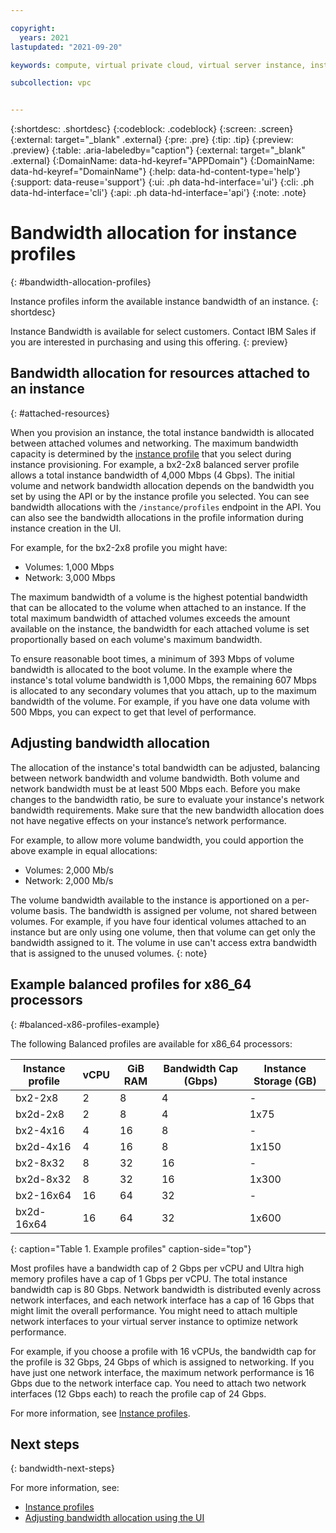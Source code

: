 ```yaml
---

copyright:
  years: 2021
lastupdated: "2021-09-20"

keywords: compute, virtual private cloud, virtual server instance, instance, bandwidth

subcollection: vpc


---
```


{:shortdesc: .shortdesc}
{:codeblock: .codeblock}
{:screen: .screen}
{:external: target="_blank" .external}
{:pre: .pre}
{:tip: .tip}
{:preview: .preview}
{:table: .aria-labeledby="caption"}
{:external: target="_blank" .external}
{:DomainName: data-hd-keyref="APPDomain"}
{:DomainName: data-hd-keyref="DomainName"}
{:help: data-hd-content-type='help'}
{:support: data-reuse='support'}
{:ui: .ph data-hd-interface='ui'}
{:cli: .ph data-hd-interface='cli'}
{:api: .ph data-hd-interface='api'}
{:note: .note}

# Bandwidth allocation for instance profiles
{: #bandwidth-allocation-profiles}

Instance profiles inform the available instance bandwidth of an instance.
{: shortdesc}

Instance Bandwidth is available for select customers. Contact IBM Sales if you are interested in purchasing and using this offering. 
{: preview}

## Bandwidth allocation for resources attached to an instance
{: #attached-resources}

When you provision an instance, the total instance bandwidth is allocated between attached volumes and networking. The maximum bandwidth capacity is determined by the [instance profile](/docs/vpc?topic=vpc-profiles&interface=ui) that you select during instance provisioning. For example, a bx2-2x8 balanced server profile allows a total instance bandwidth of 4,000 Mbps (4 Gbps). The initial volume and network bandwidth allocation depends on the bandwidth you set by using the API or by the instance profile you selected. You can see bandwidth allocations with the `/instance/profiles` endpoint in the API. You can also see the bandwidth allocations in the profile information during instance creation in the UI.

For example, for the bx2-2x8 profile you might have:

* Volumes: 1,000 Mbps
* Network: 3,000 Mbps

The maximum bandwidth of a volume is the highest potential bandwidth that can be allocated to the volume when attached to an instance. If the total maximum bandwidth of attached volumes exceeds the amount available on the instance, the bandwidth for each attached volume is set proportionally based on each volume's maximum bandwidth.

To ensure reasonable boot times, a minimum of 393 Mbps of volume bandwidth is allocated to the boot volume. In the example where the instance's total volume bandwidth is 1,000 Mbps, the remaining 607 Mbps is allocated to any secondary volumes that you attach, up to the maximum bandwidth of the volume. For example, if you have one data volume with 500 Mbps, you can expect to get that level of performance.

## Adjusting bandwidth allocation

The allocation of the instance's total bandwidth can be adjusted, balancing between network bandwidth and volume bandwidth. Both volume and network bandwidth must be at least 500 Mbps each. Before you make changes to the bandwidth ratio, be sure to evaluate your instance's network bandwidth requirements. Make sure that the new bandwidth allocation does not have negative effects on your instance’s network performance.

For example, to allow more volume bandwidth, you could apportion the above example in equal allocations:

* Volumes: 2,000 Mb/s
* Network: 2,000 Mb/s

The volume bandwidth available to the instance is apportioned on a per-volume basis. The bandwidth is assigned per volume, not shared between volumes. For example, if you have four identical volumes attached to an instance but are only using one volume, then that volume can get only the bandwidth assigned to it. The volume in use can't access extra bandwidth that is assigned to the unused volumes.
{: note}

<!--Customers will have the ability to modify the amount provided to volume bandwidth within the overall instance limits. A default amount of volume bandwidth will be set on each instance profile.
1Gbps-2Gbps per-vCPU with a limit of 80Gbps-->

## Example balanced profiles for x86_64 processors
{: #balanced-x86-profiles-example}

The following Balanced profiles are available for x86_64 processors:

| Instance profile | vCPU | GiB RAM | Bandwidth Cap (Gbps) | Instance Storage (GB) |
|---------|---------|---------|---------|---------|
| bx2-2x8 | 2 | 8 | 4 | - |
| bx2d-2x8 | 2 | 8 | 4 | 1x75 |
| bx2-4x16 | 4 | 16 | 8 | - |
| bx2d-4x16 | 4 | 16 | 8 | 1x150 |
| bx2-8x32 | 8 | 32 | 16 | - |
| bx2d-8x32 | 8 | 32 | 16 | 1x300 |
| bx2-16x64 | 16 | 64 | 32 | - |
| bx2d-16x64 | 16 | 64 | 32 | 1x600 |
{: caption="Table 1. Example profiles" caption-side="top"}


Most profiles have a bandwidth cap of 2 Gbps per vCPU and Ultra high memory profiles have a cap of 1 Gbps per vCPU. The total instance bandwidth cap is 80 Gbps. Network bandwidth is distributed evenly across network interfaces, and each network interface has a cap of 16 Gbps that might limit the overall performance. You might need to attach multiple network interfaces to your virtual server instance to optimize network performance.

For example, if you choose a profile with 16 vCPUs, the bandwidth cap for the profile is 32 Gbps, 24 Gbps of which is assigned to networking. If you have just one network interface, the maximum network performance is 16 Gbps due to the network interface cap. You need to attach two network interfaces (12 Gbps each) to reach the profile cap of 24 Gbps.

For more information, see [Instance profiles](/docs/vpc?topic=vpc-profiles&interface=ui).

<!-- Do we want to communicate this?
<!-- The 2Gbps per-vCPU is a maximum allocation for an instance. The actual allocation of networking bandwidth to an instance is determined by the number of attached vNICs. The maximum allocation for each vNIC is provided on the instance profile and for all existing profiles is 16Gb/s. This means that if only 1 vNIC is attached at-most 16Gb/s is allocated to the instance. -->

## Next steps
{: bandwidth-next-steps}

For more information, see:
* [Instance profiles](/docs/vpc?topic=vpc-profiles&interface=ui)
* [Adjusting bandwidth allocation using the UI](/docs/vpc?topic=vpc-managing-virtual-server-instances&interface=ui#adjusting-bandwidth-allocation-ui)
